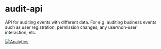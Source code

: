 audit-api
=========

API for auditing events with different data. For e.g. auditing business events 
such as user registration, permission changes, any user/non-user interaction, 
etc.

[![Analytics](https://ga-beacon.appspot.com/UA-15041869-4/everit-org/audit-api)](https://github.com/igrigorik/ga-beacon)

